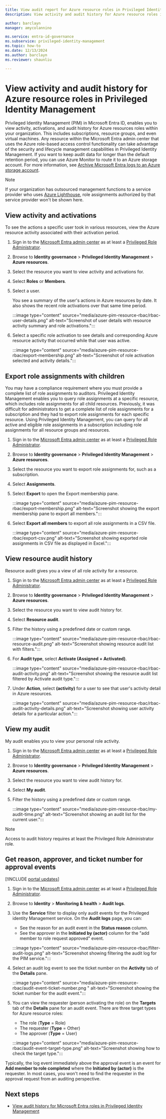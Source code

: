 ```yaml
---
title: View audit report for Azure resource roles in Privileged Identity Management (PIM)
description: View activity and audit history for Azure resource roles in Privileged Identity Management (PIM).

author: barclayn
manager: amycolannino

ms.service: entra-id-governance
ms.subservice: privileged-identity-management
ms.topic: how-to
ms.date: 12/13/2024
ms.author: barclayn
ms.reviewer: shaunliu

---
```

# View activity and audit history for Azure resource roles in Privileged Identity Management

Privileged Identity Management (PIM) in Microsoft Entra ID, enables you to view activity, activations, and audit history for Azure resources roles within your organization. This includes subscriptions, resource groups, and even virtual machines. Any resource within the Microsoft Entra admin center that uses the Azure role-based access control functionality can take advantage of the security and lifecycle management capabilities in Privileged Identity Management. If you want to keep audit data for longer than the default retention period, you can use Azure Monitor to route it to an Azure storage account. For more information, see [Archive Microsoft Entra logs to an Azure storage account](~/identity/monitoring-health/howto-archive-logs-to-storage-account.md).

> [!NOTE]
> If your organization has outsourced management functions to a service provider who uses [Azure Lighthouse](/azure/lighthouse/overview), role assignments authorized by that service provider won't be shown here.

## View activity and activations

To see the actions a specific user took in various resources, view the Azure resource activity associated with their activation period.

1. Sign in to the [Microsoft Entra admin center](https://entra.microsoft.com) as at least a [Privileged Role Administrator](~/identity/role-based-access-control/permissions-reference.md#privileged-role-administrator).

1. Browse to **Identity governance** > **Privileged Identity Management** > **Azure resources**. 

1. Select the resource you want to view activity and activations for.

1. Select **Roles** or **Members**.

1. Select a user.

    You see a summary of the user's actions in Azure resources by date. It also shows the recent role activations over that same time period.

    :::image type="content" source="media/azure-pim-resource-rbac/rbac-user-details.png" alt-text="Screenshot of user details with resource activity summary and role activations.":::

1. Select a specific role activation to see details and corresponding Azure resource activity that occurred while that user was active.

    :::image type="content" source="media/azure-pim-resource-rbac/export-membership.png" alt-text="Screenshot of role activation selected and activity details.":::

## Export role assignments with children

You may have a compliance requirement where you must provide a complete list of role assignments to auditors. Privileged Identity Management enables you to query role assignments at a specific resource, which includes role assignments for all child resources. Previously, it was difficult for administrators to get a complete list of role assignments for a subscription and they had to export role assignments for each specific resource. Using Privileged Identity Management, you can query for all active and eligible role assignments in a subscription including role assignments for all resource groups and resources.

1. Sign in to the [Microsoft Entra admin center](https://entra.microsoft.com) as at least a [Privileged Role Administrator](~/identity/role-based-access-control/permissions-reference.md#privileged-role-administrator).

1. Browse to **Identity governance** > **Privileged Identity Management** > **Azure resources**. 

1. Select the resource you want to export role assignments for, such as a subscription.

1. Select **Assignments**.

1. Select **Export** to open the Export membership pane.

    :::image type="content" source="media/azure-pim-resource-rbac/export-membership.png" alt-text="Screenshot showing the export membership pane to export all members.":::

1. Select **Export all members** to export all role assignments in a CSV file.

    :::image type="content" source="media/azure-pim-resource-rbac/export-csv.png" alt-text="Screenshot showing exported role assignments in CSV file as displayed in Excel.":::

## View resource audit history

Resource audit gives you a view of all role activity for a resource.

1. Sign in to the [Microsoft Entra admin center](https://entra.microsoft.com) as at least a [Privileged Role Administrator](~/identity/role-based-access-control/permissions-reference.md#privileged-role-administrator).

1. Browse to **Identity governance** > **Privileged Identity Management** > **Azure resources**. 

1. Select the resource you want to view audit history for.

1. Select **Resource audit**.

1. Filter the history using a predefined date or custom range.

    :::image type="content" source="media/azure-pim-resource-rbac/rbac-resource-audit.png" alt-text="Screenshot showing resource audit list with filters.":::

1. For **Audit type**, select **Activate (Assigned + Activated)**.

    :::image type="content" source="media/azure-pim-resource-rbac/rbac-audit-activity.png" alt-text="Screenshot showing the resource audit list filtered by Activate audit type.":::

1. Under **Action**, select **(activity)** for a user to see that user's activity detail in Azure resources.

    :::image type="content" source="media/azure-pim-resource-rbac/rbac-audit-activity-details.png" alt-text="Screenshot showing user activity details for a particular action.":::

## View my audit

My audit enables you to view your personal role activity.

1. Sign in to the [Microsoft Entra admin center](https://entra.microsoft.com) as at least a [Privileged Role Administrator](~/identity/role-based-access-control/permissions-reference.md#privileged-role-administrator).

1. Browse to **Identity governance** > **Privileged Identity Management** > **Azure resources**. 

1. Select the resource you want to view audit history for.

1. Select **My audit**.

1. Filter the history using a predefined date or custom range.

    :::image type="content" source="media/azure-pim-resource-rbac/my-audit-time.png" alt-text="Screenshot showing an audit list for the current user.":::

> [!NOTE]
> Access to audit history requires at least the Privileged Role Administrator role.

## Get reason, approver, and ticket number for approval events

[!INCLUDE [portal updates](~/includes/portal-update.md)]

1. Sign in to the [Microsoft Entra admin center](https://entra.microsoft.com) as at least a [Privileged Role Administrator](~/identity/role-based-access-control/permissions-reference.md#privileged-role-administrator).

1. Browse to **Identity** > **Monitoring & health** > **Audit logs**.

1. Use the **Service** filter to display only audit events for the Privileged identity Management service. On the **Audit logs** page, you can:

    - See the reason for an audit event in the **Status reason** column.
    - See the approver in the **Initiated by (actor)** column for the "add member to role request approved" event.

    :::image type="content" source="media/azure-pim-resource-rbac/filter-audit-logs.png" alt-text="Screenshot showing filtering the audit log for the PIM service.":::

1. Select an audit log event to see the ticket number on the **Activity** tab of the **Details** pane.
  
    :::image type="content" source="media/azure-pim-resource-rbac/audit-event-ticket-number.png " alt-text="Screenshot showing the ticket number for the audit event.":::

1. You can view the requester (person activating the role) on the **Targets** tab of the **Details** pane for an audit event. There are three target types for Azure resource roles:

    - The role (**Type** = Role)
    - The requester (**Type** = Other)
    - The approver (**Type** = User)

    :::image type="content" source="media/azure-pim-resource-rbac/audit-event-target-type.png" alt-text="Screenshot showing how to check the target type.":::

Typically, the log event immediately above the approval event is an event for **Add member to role completed** where the **Initiated by (actor)** is the requester. In most cases, you won't need to find the requester in the approval request from an auditing perspective.

## Next steps

- [View audit history for Microsoft Entra roles in Privileged Identity Management](pim-how-to-use-audit-log.md)

